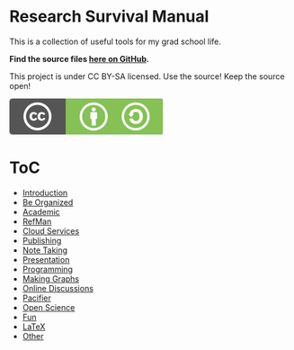 # Research Survival Manual

This is a collection of useful tools for my grad school life.

**Find the source files [here on GitHub](https://github.com/emptymalei/GSSM).**

This project is under CC BY-SA licensed. Use the source! Keep the source open!

![CC BY-SA](assets/cc_bysa.flat.guokr.png)


# ToC

* [Introduction](README.md)
* [Be Organized](Be-Organized.md)
* [Academic](Academic.md)
* [RefMan](refman.md)
* [Cloud Services](Cloud-Services.md)
* [Publishing](Publishing.md)
* [Note Taking](Note-Taking.md)
* [Presentation](Presentation.md)
* [Programming](programming/README.md)
* [Making Graphs](making_graphs.md)
* [Online Discussions](Online-Discussions.md)
* [Pacifier](Pacifier.md)
* [Open Science](Open-Science.md)
* [Fun](Fun.md)
* [LaTeX](LaTeX.md)
* [Other](Other.md)

